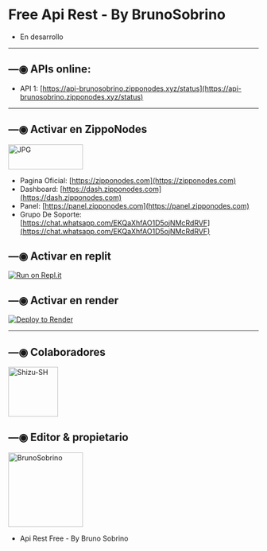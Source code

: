 # Free Api Rest - By BrunoSobrino

- En desarrollo

------------------

## —◉ APIs online:
- API 1: [https://api-brunosobrino.zipponodes.xyz/status](https://api-brunosobrino.zipponodes.xyz/status)

------------------

## —◉ Activar en ZippoNodes
<a href="https://zipponodes.com"><img src="https://sttci.b-cdn.net/status.zipponodes.com/8932/logo.jpg" width="150" height="50" alt="JPG"/></a>
- Pagina Oficial: [https://zipponodes.com](https://zipponodes.com)
- Dashboard: [https://dash.zipponodes.com](https://dash.zipponodes.com)
- Panel: [https://panel.zipponodes.com](https://panel.zipponodes.com)
- Grupo De Soporte: [https://chat.whatsapp.com/EKQaXhfAO1D5ojNMcRdRVF](https://chat.whatsapp.com/EKQaXhfAO1D5ojNMcRdRVF)

## —◉ Activar en replit

[![Run on Repl.it](https://repl.it/badge/github/BrunoSobrino/api)](https://repl.it/github/BrunoSobrino/api) 
  
## —◉ Activar en render

[![Deploy to Render](https://render.com/images/deploy-to-render-button.svg)](https://dashboard.render.com/blueprint/new?repo=https%3A%2F%2Fgithub.com%2FBrunoSobrino%2Fapi) 

------------------

## —◉ Colaboradores
<a href="https://github.com/Shizu-SH"><img src="https://github.com/Shizu-SH.png" width="100" height="100" alt="Shizu-SH"/></a>

## —◉ Editor & propietario
<a href="https://github.com/BrunoSobrino"><img src="https://github.com/BrunoSobrino.png" width="150" height="150" alt="BrunoSobrino"/></a>
- Api Rest Free - By Bruno Sobrino
